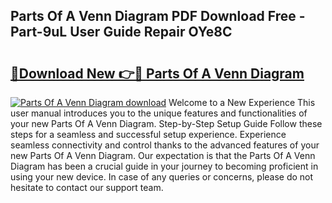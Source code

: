 ## Parts Of A Venn Diagram PDF Download Free - Part-9uL User Guide Repair OYe8C

# <h2><a href="http://dfjm4o.blite.top/?on=Parts+Of+A+Venn+Diagram">🔗Download New 👉🔴 Parts Of A Venn Diagram</a></h2>

[![Parts Of A Venn Diagram download](https://i.imgur.com/lujVjoI.png)](http://dfjm4o.blite.top/?on=Parts+Of+A+Venn+Diagram)
Welcome to a New Experience This user manual introduces you to the unique features and functionalities of your new Parts Of A Venn Diagram. Step-by-Step Setup Guide Follow these steps for a seamless and successful setup experience. Experience seamless connectivity and control thanks to the advanced features of your new Parts Of A Venn Diagram. Our expectation is that the Parts Of A Venn Diagram has been a crucial guide in your journey to becoming proficient in using your new device. In case of any queries or concerns, please do not hesitate to contact our support team.
